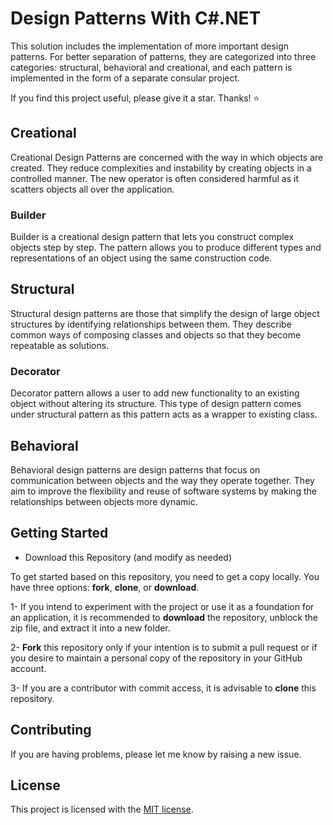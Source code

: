 # Design Patterns With C#.NET

This solution includes the implementation of more important design patterns. For better separation of patterns, they are categorized into three categories: structural, behavioral and creational, and each pattern is implemented in the form of a separate consular project.

If you find this project useful, please give it a star. Thanks! ⭐

## Creational
Creational Design Patterns are concerned with the way in which objects are created. They reduce complexities and instability by creating objects in a controlled manner. The new operator is often considered harmful as it scatters objects all over the application.

### Builder
Builder is a creational design pattern that lets you construct complex objects step by step. The pattern allows you to produce different types and representations of an object using the same construction code.

## Structural
Structural design patterns are those that simplify the design of large object structures by identifying relationships between them. They describe common ways of composing classes and objects so that they become repeatable as solutions.

### Decorator
Decorator pattern allows a user to add new functionality to an existing object without altering its structure. This type of design pattern comes under structural pattern as this pattern acts as a wrapper to existing class.

## Behavioral
Behavioral design patterns are design patterns that focus on communication between objects and the way they operate together. They aim to improve the flexibility and reuse of software systems by making the relationships between objects more dynamic.

## Getting Started
- Download this Repository (and modify as needed)

To get started based on this repository, you need to get a copy locally. You have three options: **fork**, **clone**, or **download**.

1- If you intend to experiment with the project or use it as a foundation for an application, it is recommended to **download** the repository, unblock the zip file, and extract it into a new folder.

2- **Fork** this repository only if your intention is to submit a pull request or if you desire to maintain a personal copy of the repository in your GitHub account.

3- If you are a contributor with commit access, it is advisable to **clone** this repository.


## Contributing
If you are having problems, please let me know by raising a new issue.

## License
This project is licensed with the [MIT license].


[Microsoft identity platform]: <https://learn.microsoft.com/en-us/entra/identity-platform/>
[ASP.Net 6]: <https://github.com/dotnet/aspnetcore>
[ASP.NET Core Identity]:  <https://github.com/dotnet/aspnetcore/tree/main/src/Identity>
[Result]: <https://github.com/ardalis/Result>
[MIT license]: <https://github.com/yapma/identity/blob/main/LICENSE>
